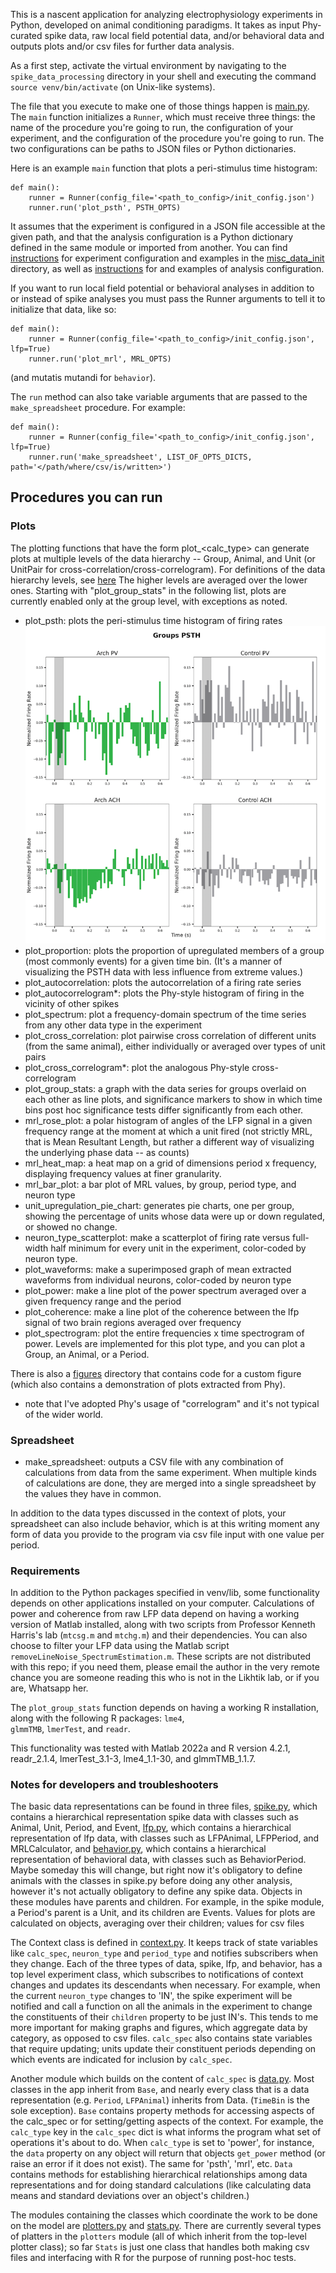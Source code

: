 This is a nascent application for analyzing electrophysiology experiments in Python, developed on animal conditioning 
paradigms.  It takes as input Phy-curated spike data, raw local field potential data, and/or behavioral data and outputs 
plots and/or csv files for further data analysis. 

As a first step, activate the virtual environment by navigating to the `spike_data_processing` directory in your shell 
and executing the command `source venv/bin/activate` (on Unix-like systems).

The file that you execute to make one of those things happen is [main.py](main.py). The `main` function initializes a 
`Runner`, which must receive three things: the name of the procedure you're going to run, the configuration of your 
experiment, and the configuration of the procedure you're going to run.  The two configurations can be paths to JSON 
files or Python dictionaries.  

Here is an example `main` function that plots a peri-stimulus time histogram:
```
def main():
    runner = Runner(config_file='<path_to_config>/init_config.json')
    runner.run('plot_psth', PSTH_OPTS)
```
It assumes that the experiment is configured in a JSON file accessible at the given path, and that the analysis 
configuration is a Python dictionary defined in the same module or imported from another. 
You can find [instructions](documentation/experiment_config_howto.md) for experiment 
configuration and examples in the [misc_data_init](misc_data_init) directory, as well as 
[instructions](documentation/analysis_config_howto.md) for and examples of analysis configuration.

If you want to run local field potential or behavioral analyses in addition to or instead of spike analyses you must 
pass the Runner arguments to tell it to initialize that data, like so:

```
def main():
    runner = Runner(config_file='<path_to_config>/init_config.json', lfp=True)
    runner.run('plot_mrl', MRL_OPTS)
```
(and mutatis mutandi for `behavior`).

The `run` method can also take variable arguments that are passed to the `make_spreadsheet` procedure.  For example:

```
def main():
    runner = Runner(config_file='<path_to_config>/init_config.json', lfp=True)
    runner.run('make_spreadsheet', LIST_OF_OPTS_DICTS, path='</path/where/csv/is/written>')
```

## Procedures you can run

### Plots

The plotting functions that have the form plot_<calc_type> can generate plots at multiple levels of the data hierarchy -- 
Group, Animal, and Unit (or UnitPair for cross-correlation/cross-correlogram). For definitions of the data hierarchy 
levels, see [here](documentation/data_hierarchy.md) The higher levels are averaged over the lower ones. Starting with 
"plot_group_stats" in the following list, plots are currently enabled only at the group level, with exceptions as noted.

- plot_psth: plots the peri-stimulus time histogram of firing rates
![a sample psth plot by groups](sample_images/psth_group.png)
- plot_proportion: plots the proportion of upregulated members of a group (most commonly events) for a given time bin.  (It's a manner of visualizing the PSTH data with less influence from extreme values.)
- plot_autocorrelation: plots the autocorrelation of a firing rate series
- plot_autocorrelogram*: plots the Phy-style histogram of firing in the vicinity of other spikes
- plot_spectrum: plot a frequency-domain spectrum of the time series from any other data type in the experiment
- plot_cross_correlation: plot pairwise cross correlation of different units (from the same animal), either individually 
or averaged over types of unit pairs
- plot_cross_correlogram*: plot the analogous Phy-style cross-correlogram
- plot_group_stats: a graph with the data series for groups overlaid on each other as line plots, and significance 
markers to show in which time bins post hoc significance tests differ significantly from each other.
- mrl_rose_plot: a polar histogram of angles of the LFP signal in a given frequency range at the moment at which a unit 
fired (not strictly MRL, that is Mean Resultant Length, but rather a different way of visualizing the underlying phase 
data -- as counts)
- mrl_heat_map: a heat map on a grid of dimensions period x frequency, displaying frequency values at finer granularity.
- mrl_bar_plot: a bar plot of MRL values, by group, period type, and neuron type
- unit_upregulation_pie_chart: generates pie charts, one per group, showing the percentage of units whose data were 
up or down regulated, or showed no change.
- neuron_type_scatterplot: make a scatterplot of firing rate versus full-width half minimum for every unit in the 
experiment, color-coded by neuron type.
- plot_waveforms: make a superimposed graph of mean extracted waveforms from individual neurons, color-coded by neuron 
type 
- plot_power: make a line plot of the power spectrum averaged over a given frequency range and the period
- plot_coherence: make a line plot of the coherence between the lfp signal of two brain regions averaged over frequency
- plot_spectrogram: plot the entire frequencies x time spectrogram of power. Levels are implemented for this plot type, 
and you can plot a Group, an Animal, or a Period.

There is also a [figures](/figures) directory that contains code for a custom figure (which also contains a 
demonstration of plots extracted from Phy).

* note that I've adopted Phy's usage of "correlogram" and it's not typical of the wider world.

### Spreadsheet

- make_spreadsheet: outputs a CSV file with any combination of calculations from data from the same experiment. When 
multiple kinds of calculations are done, they are merged into a single spreadsheet by the values they have in common.

In addition to the data types discussed in the context of plots, your spreadsheet can also include behavior, which is at 
this writing moment any form of data you provide to the program via csv file input with one value per period.

### Requirements

In addition to the Python packages specified in venv/lib, some functionality depends on other applications installed on 
your computer.  Calculations of power and coherence from raw LFP data depend on having a working version of Matlab 
installed, along with two scripts from Professor Kenneth Harris's lab (`mtcsg.m` and `mtchg.m`) and their dependencies. 
You can also choose to filter your LFP data using the Matlab script `removeLineNoise_SpectrumEstimation.m`. These 
scripts are not distributed with this repo; if you need them, please email the author in the very remote chance 
you are someone reading this who is not in the Likhtik lab, or if you are, Whatsapp her.

The `plot_group_stats` function depends on having a working R installation, along with the following R packages: `lme4`,  
`glmmTMB`, `lmerTest`, and `readr`.  

This functionality was tested with Matlab 2022a and R version 4.2.1, readr_2.1.4, lmerTest_3.1-3, lme4_1.1-30, and 
glmmTMB_1.1.7. 


### Notes for developers and troubleshooters

The basic data representations can be found in three files, [spike.py](spike.py), which contains a hierarchical 
representation spike data with classes such as Animal, Unit, Period, and Event, [lfp.py](lfp.py), which contains a 
hierarchical representation of lfp data, with classes such as LFPAnimal, LFPPeriod, and MRLCalculator, and 
[behavior.py](behavior.py), which contains a hierarchical representation of behavioral data, with classes such as 
BehaviorPeriod.  Maybe someday this will change, but right now it's obligatory to define animals with the classes in 
spike.py before doing any other analysis, however it's not actually obligatory to define any spike data. Objects in 
these modules have parents and children.  For example, in the spike module, a Period's parent is a Unit, and its 
children are Events.  Values for plots are calculated on objects, averaging over their children; values for csv files

The Context class is defined in [context.py](context.py).  It keeps track of state variables like `calc_spec`, 
`neuron_type` and `period_type` and notifies subscribers when they change. Each of the three types of data, spike, lfp, 
and behavior, has a top level experiment class, which subscribes to notifications of context changes and updates its 
descendants when necessary.  For example, when the current `neuron_type` changes to 'IN', the spike experiment will be 
notified and call a function on all the animals in the experiment to change the constituents of their `children` 
property to be just IN's.  This tends to me more important for making graphs and figures, which aggregate data by 
category, as opposed to csv files. `calc_spec` also contains state variables that require updating; units update their 
constituent periods depending on which events are indicated for inclusion by `calc_spec`.

Another module which builds on the content of `calc_spec` is [data.py](data.py).  Most classes in the app inherit from 
`Base`, and nearly every class that is a data representation (e.g. `Period`, `LFPAnimal`) inherits from Data. (`TimeBin` 
is the sole exception).  `Base` contains property methods for accessing aspects of the calc_spec or for setting/getting
aspects of the context.  For example, the `calc_type` key in the `calc_spec` dict is what informs the program what set 
of operations it's about to do. When `calc_type` is set to 'power', for instance, the `data` property on any object will
return that objects `get_power` method (or raise an error if it does not exist).  The same for 'psth', 'mrl', etc. 
`Data` contains methods for establishing hierarchical relationships among data representations 
and for doing standard calculations (like calculating data means and standard deviations over an object's children.)

The modules containing the classes which coordinate the work to be done on the model are [plotters.py](plotters.py) and 
[stats.py](stats.py).  There are currently several types of platters in the `plotters` module (all of which inherit from
the top-level plotter class); so far `Stats` is just one class that handles both making csv files and interfacing with 
R for the purpose of running post-hoc tests.





